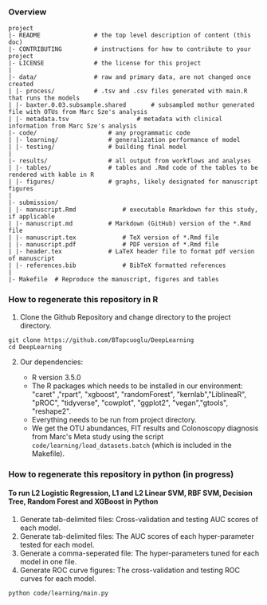 ### Overview

	project
	|- README         		# the top level description of content (this doc)
	|- CONTRIBUTING    		# instructions for how to contribute to your project
	|- LICENSE         		# the license for this project
	|
	|- data/           		# raw and primary data, are not changed once created
	| |- process/     		# .tsv and .csv files generated with main.R that runs the models
	| |- baxter.0.03.subsample.shared      	# subsampled mothur generated file with OTUs from Marc Sze's analysis
	| |- metadata.tsv     		        # metadata with clinical information from Marc Sze's analysis 		
	|- code/          			# any programmatic code
	| |- learning/    			# generalization performance of model
	| |- testing/     			# building final model
	|
	|- results/        			# all output from workflows and analyses
	| |- tables/      			# tables and .Rmd code of the tables to be rendered with kable in R
	| |- figures/     			# graphs, likely designated for manuscript figures
	|
	|- submission/
	| |- manuscript.Rmd 			# executable Rmarkdown for this study, if applicable
	| |- manuscript.md 			# Markdown (GitHub) version of the *.Rmd file 
	| |- manuscript.tex 			# TeX version of *.Rmd file 
	| |- manuscript.pdf 			# PDF version of *.Rmd file 
	| |- header.tex 			# LaTeX header file to format pdf version of manuscript 
	| |- references.bib 			# BibTeX formatted references 
	|
	|- Makefile	 # Reproduce the manuscript, figures and tables



### How to regenerate this repository in R

1. Clone the Github Repository and change directory to the project directory. 

```
git clone https://github.com/BTopcuoglu/DeepLearning
cd DeepLearning
```

2. Our dependencies:

	* R version 3.5.0 
	* The R packages which needs to be installed in our environment: "caret" ,"rpart", "xgboost", "randomForest", "kernlab","LiblineaR", "pROC", "tidyverse", "cowplot", "ggplot2", "vegan","gtools", "reshape2". 
	* Everything needs to be run from project directory.
	* We get the OTU abundances, FIT results and Colonoscopy diagnosis from Marc's Meta study using the script ```code/learning/load_datasets.batch``` (which is included in the Makefile).

### How to regenerate this repository in python (in progress)


#### To run L2 Logistic Regression, L1 and L2 Linear SVM, RBF SVM, Decision Tree, Random Forest and XGBoost in Python
1. Generate tab-delimited files: Cross-validation and testing AUC scores of each model.
2. Generate tab-delimited files: The AUC scores of each hyper-parameter tested for each model.
3. Generate a comma-seperated file: The hyper-parameters tuned for each model in one file.
4. Generate ROC curve figures: The cross-validation and testing ROC curves for each model. 

```
python code/learning/main.py
```


